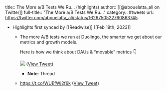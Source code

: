 title:: The More a/B Tests We Ru... (highlights)
author:: [[@abouelatta_ali on Twitter]]
full-title:: "The More a/B Tests We Ru..."
category:: #tweets
url:: https://twitter.com/abouelatta_ali/status/1626750522760863745

- Highlights first synced by [[Readwise]] [[Feb 18th, 2023]]
	- The more A/B tests we run at Duolingo, the smarter we get about our metrics and growth models.
	  
	  Here is how we think about DAUs & “movable” metrics 👇 
	  
	  ![](https://pbs.twimg.com/media/FpNgNd3XsAEUxsw.jpg) ([View Tweet](https://twitter.com/abouelatta_ali/status/1626750522760863745))
		- **Note**: Thread
	- https://t.co/WUEfWj2f6k ([View Tweet](https://twitter.com/abouelatta_ali/status/1626750525155774466))